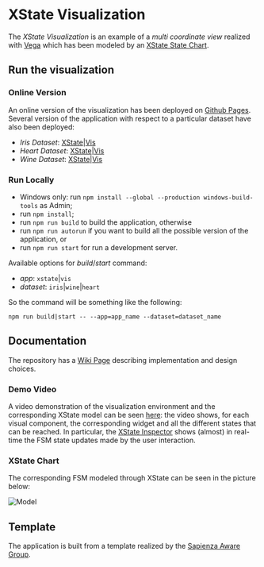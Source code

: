 # XState Visualization
The _XState Visualization_ is an example of a _multi coordinate view_ realized with [Vega](https://vega.github.io/vega/) which has been modeled by an [XState State Chart](https://github.com/davidkpiano/xstate).

## Run the visualization

### Online Version

An online version of the visualization has been deployed on [Github Pages](https://giovfiordeponti.github.io/D3_XState_Playground/dist). Several version of the application with respect to a particular dataset have also been deployed:
* _Iris Dataset_: [XState](https://giovfiordeponti.github.io/D3_XState_Playground/dist/iris/xstate/)|[Vis](https://giovfiordeponti.github.io/D3_XState_Playground/dist/iris/vis/)
* _Heart Dataset_: [XState](https://giovfiordeponti.github.io/D3_XState_Playground/dist/heart/xstate/)|[Vis](https://giovfiordeponti.github.io/D3_XState_Playground/dist/heart/vis/)
* _Wine Dataset_: [XState](https://giovfiordeponti.github.io/D3_XState_Playground/dist/wine/xstate/)|[Vis](https://giovfiordeponti.github.io/D3_XState_Playground/dist/wine/vis/)

### Run Locally
* Windows only: run `npm install --global --production windows-build-tools` as Admin;
* run `npm install`;
* run `npm run build` to build the application, otherwise
* run `npm run autorun` if you want to build all the possible version of the application, or
* run `npm run start` for run a development server.

Available options for _build_/_start_ command: 
  * _app_: ```xstate```|```vis```
  * _dataset_: ```iris```|```wine```|```heart```

So the command will be something like the following:
```
npm run build|start -- --app=app_name --dataset=dataset_name
```

## Documentation

The repository has a [Wiki Page](https://github.com/GiovFiordeponti/D3_XState_Playground/wiki) describing implementation and design choices.

### Demo Video

A video demonstration of the visualization environment and the corresponding XState model can be seen [here](https://youtu.be/3Ce3Srap2o8): the video shows, for each visual component, the corresponding widget and all the different states that can be reached. In particular, the [XState Inspector](https://xstate.js.org/docs/packages/xstate-inspect/) shows (almost) in real-time the FSM state updates made by the user interaction.

### XState Chart

The corresponding FSM modeled through XState can be seen in the picture below:

![Model](https://github.com/GiovFiordeponti/D3_XState_Playground/blob/main/images/machine.png)

## Template

The application is built from a template realized by the [Sapienza Aware Group](https://github.com/aware-diag-sapienza/va-template/).


 

